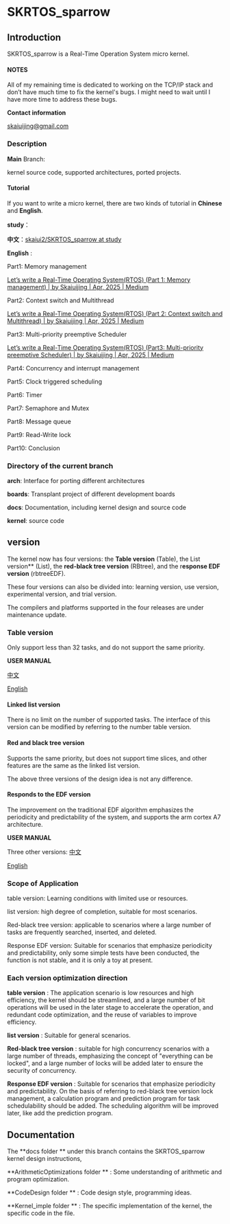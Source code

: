# SKRTOS_sparrow

## Introduction

SKRTOS_sparrow is a Real-Time Operation System micro kernel.  

#### NOTES

All of my remaining time is dedicated to working on the TCP/IP stack and don’t have much time to fix the kernel's bugs. I might need to wait until I have more time to address these bugs.

**Contact information**

skaiuijing@gmail.com

### Description

**Main** Branch:

kernel source code, supported architectures, ported projects.



#### Tutorial

If you want to write a micro kernel, there are two kinds of tutorial in **Chinese** and **English**.

**study**：

**中文**：[skaiui2/SKRTOS_sparrow at study](https://github.com/skaiui2/SKRTOS_sparrow/tree/study)

**English** : 

Part1: Memory management

[Let’s write a Real-Time Operating System(RTOS) (Part 1: Memory management) | by Skaiuijing | Apr, 2025 | Medium](https://medium.com/@skaiuijing/lets-write-a-real-time-operating-system-rtos-part-1-5873f6c2184f)

Part2: Context switch and Multithread

[Let’s write a Real-Time Operating System(RTOS) (Part 2: Context switch and Multithread) | by Skaiuijing | Apr, 2025 | Medium](https://medium.com/@skaiuijing/lets-write-a-real-time-operating-system-rtos-part-2-8cc3cd11c8cf)

Part3: Multi-priority preemptive Scheduler

[Let’s write a Real-Time Operating System(RTOS) (Part3: Multi-priority preemptive Scheduler) | by Skaiuijing | Apr, 2025 | Medium](https://medium.com/@skaiuijing/lets-write-a-real-time-operating-system-rtos-part3-multi-priority-preemptive-scheduler-167152ce9719)

Part4: Concurrency and interrupt management

Part5: Clock triggered scheduling

Part6: Timer

Part7: Semaphore and Mutex

Part8: Message queue

Part9: Read-Write lock

Part10: Conclusion



### Directory of the current branch

**arch**: Interface for porting different architectures

**boards**: Transplant project of different development boards

**docs**: Documentation, including kernel design and source code

**kernel**: source code



## version

The kernel now has four versions: the  **Table version** (Table), the List version** (List), the **red-black tree version** (RBtree), and the r**esponse EDF version** (rbtreeEDF).

These four versions can also be divided into: learning version, use version, experimental version, and trial version.

The compilers and platforms supported in the four releases are under maintenance update.

### Table version

Only support less than 32 tasks, and do not support the same priority.

**USER MANUAL**

[中文](UserManual/中文/tableUser.md)

[English](UserManual/English/tableUser.md)

#### Linked list version

There is no limit on the number of supported tasks. The interface of this version can be modified by referring to the number table version.

#### Red and black tree version

Supports the same priority, but does not support time slices, and other features are the same as the linked list version.

The above three versions of the design idea is not any difference.

#### Responds to the EDF version

The improvement on the traditional EDF algorithm emphasizes the periodicity and predictability of the system, and supports the arm cortex A7 architecture.

**USER MANUAL**

Three other versions: [中文](UserManual/English/other.md)

[English](UserManual/English/other.md)

### Scope of Application

table version: Learning conditions with limited use or resources.

list version: high degree of completion, suitable for most scenarios.

Red-black tree version: applicable to scenarios where a large number of tasks are frequently searched, inserted, and deleted.

Response EDF version: Suitable for scenarios that emphasize periodicity and predictability, only some simple tests have been conducted, the function is not stable, and it is only a toy at present.



### Each version optimization direction

**table version** : The application scenario is low resources and high efficiency, the kernel should be streamlined, and a large number of bit operations will be used in the later stage to accelerate the operation, and redundant code optimization, and the reuse of variables to improve efficiency.

**list version** : Suitable for general scenarios.

**Red-black tree version** : suitable for high concurrency scenarios with a large number of threads, emphasizing the concept of "everything can be locked", and a large number of locks will be added later to ensure the security of concurrency.

**Response EDF version** : Suitable for scenarios that emphasize periodicity and predictability. On the basis of referring to red-black tree version lock management, a calculation program and prediction program for task schedulability should be added. The scheduling algorithm will be improved later, like add the prediction program.



## Documentation

The **docs folder ** under this branch contains the SKRTOS_sparrow kernel design instructions,

**ArithmeticOptimizations folder ** : Some understanding of arithmetic and program optimization.

**CodeDesign folder ** : Code design style, programming ideas.

**Kernel_imple folder ** : The specific implementation of the kernel, the specific code in the file.

